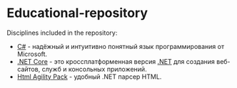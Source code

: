 # Educational-repository
Disciplines included in the repository:
* [C#](https://docs.microsoft.com/en-us/dotnet/csharp/) - надёжный и интуитивно понятный язык программирования от Microsoft.
* [.NET Core](https://dotnet.microsoft.com/) - это кроссплатформенная версия [.NET](https://en.wikipedia.org/wiki/.NET_Framework) для создания веб-сайтов, служб и консольных приложений.
* [Html Agility Pack](https://www.gismeteo.ru/api/) -  удобный .NET парсер HTML.
